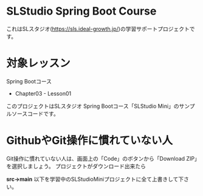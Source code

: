 # SLStudio Spring Boot Course
これはSLスタジオ(https://sls.ideal-growth.jp/)の学習サポートプロジェクトです。

# 対象レッスン
Spring Bootコース
- Chapter03 - Lesson01

このプロジェクトはSLスタジオ Spring Bootコース「SLStudio Mini」のサンプルソースコードです。

# GithubやGit操作に慣れていない人

Git操作に慣れていない人は、画面上の「Code」のボタンから「Download ZIP」を選択しましょう。
プロジェクトがダウンロード出来たら

**src->main**
以下を学習中のSLStudioMiniプロジェクトに全て上書きして下さい。
